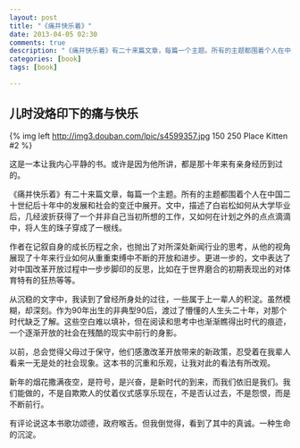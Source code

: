 ```yaml
---
layout: post
title: "《痛并快乐着》"
date: 2013-04-05 02:30
comments: true
description: "《痛并快乐着》有二十来篇文章，每篇一个主题。所有的主题都围着个人在中国二十世纪后十年中的发展和社会的变迁中展开。文中，描述了白岩松如何从大学毕业后，几经波折获得了一个并非自己当初所想的工作，又如何在计划之外的点点滴滴中，将人生的珠子穿成了一根线。"
categories: [book]
tags: [book]

---
```


儿时没烙印下的痛与快乐
---

{% img left http://img3.douban.com/lpic/s4599357.jpg 150 250 Place Kitten #2 %}

这是一本让我内心平静的书。或许是因为他所讲，都是那十年来有亲身经历到过的。

《痛并快乐着》有二十来篇文章，每篇一个主题。所有的主题都围着个人在中国二十世纪后十年中的发展和社会的变迁中展开。文中，描述了白岩松如何从大学毕业后，几经波折获得了一个并非自己当初所想的工作，又如何在计划之外的点点滴滴中，将人生的珠子穿成了一根线。
<!--more-->
作者在记叙自身的成长历程之余，也抛出了对所深处新闻行业的思考，从他的视角展现了十年来行业如何从重重束缚中不断的开放和进步。更进一步的，文中表达了对中国改革开放过程中一步步脚印的反思，比如在于世界磨合的初期表现出的对体育特有的狂热等等。

从沉稳的文字中，我读到了曾经所身处的过往，一些属于上一辈人的积淀。虽然模糊，却深刻。作为90年出生的非典型90后，渡过了懵懂的人生头二十年，对那个时代缺乏了解。这些空白难以填补，但在阅读和思考中也渐渐瞧得出时代的痕迹，一个逐渐开放的社会在残酷的现实中前行的身影。 

以前，总会觉得父母过于保守，他们感激改革开放带来的新政策，忍受着在我辈人看来一无是处的社会现象。这本书的沉重和乐观，让我对此的看法有所改观。 

新年的烟花撒满夜空，是符号，是兴奋，是新时代的到来，而我们依旧是我们。我们能做的，不是自欺欺人的仗着仪式感享乐现在，不是否认过去，不是怨恨，而是不断前行。 

有评论说这本书歌功颂德，政府喉舌。但我倒觉得，看到了其中的真诚。一种生命的沉淀。 
